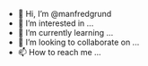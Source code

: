 - 👋 Hi, I’m @manfredgrund
- 👀 I’m interested in ...
- 🌱 I’m currently learning ...
- 💞️ I’m looking to collaborate on ...
- 📫 How to reach me ...

<!---
manfredgrund/manfredgrund is a ✨ special ✨ repository because its `README.md` (this file) appears on your GitHub profile.
You can click the Preview link to take a look at your changes.
--->
